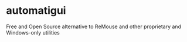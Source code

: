 # automatigui
Free and Open Source alternative to ReMouse and other proprietary and Windows-only utilities
